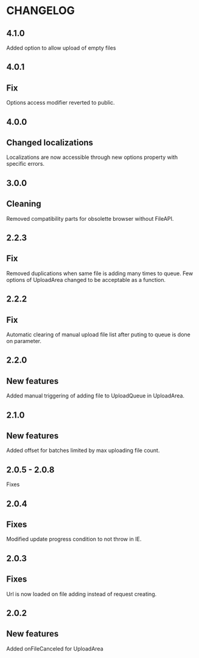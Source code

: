 CHANGELOG
===
4.1.0
--
Added option to allow upload of empty files

4.0.1
--
Fix
-
Options access modifier reverted to public.

4.0.0
--
Changed localizations
-

Localizations are now accessible through new options property with specific errors.

3.0.0
--
Cleaning
-

Removed compatibility parts for obsolette browser without FileAPI.


2.2.3
--
Fix
-

Removed duplications when same file is adding many times to queue.
Few options of UploadArea changed to be acceptable as a function.

2.2.2
--
Fix
-

Automatic clearing of manual upload file list after puting to queue is done on parameter.

2.2.0
--
New features
-

Added manual triggering of adding file to UploadQueue in UploadArea.


2.1.0
--
New features
-

Added offset for batches limited by max uploading file count.


2.0.5 - 2.0.8
--

Fixes


2.0.4
--

Fixes
-

Modified update progress condition to not throw in IE.

2.0.3
--

Fixes
-

Url is now loaded on file adding instead of request creating.

2.0.2
--

New features
-

Added onFileCanceled for UploadArea
